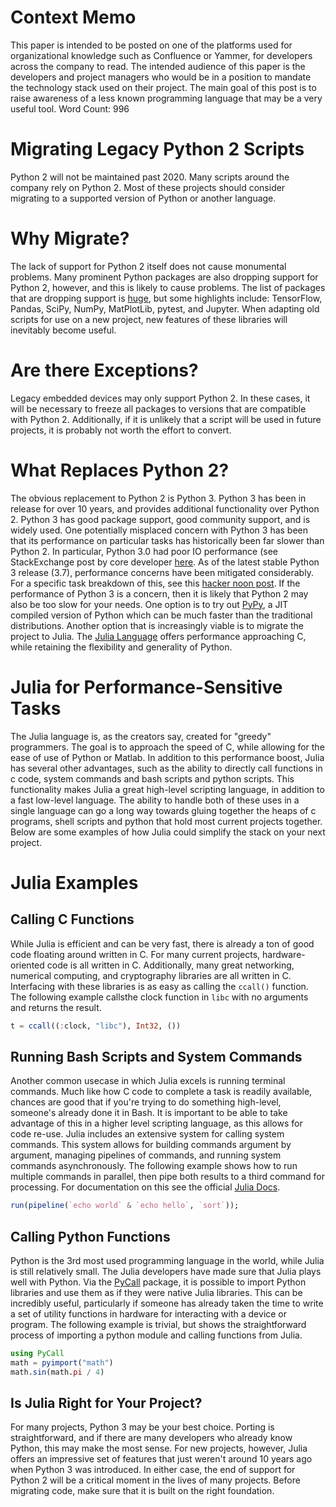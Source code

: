 # Context Memo
This paper is intended to be posted on one of the platforms used for organizational knowledge such as Confluence or Yammer, for developers across the company to read. The intended audience of this paper is the developers and project managers who would be in a position to mandate the technology stack used on their project. The main goal of this post is to raise awareness of a less known programming language that may be a very useful tool.
Word Count: 996

# Migrating Legacy Python 2 Scripts

Python 2 will not be maintained past 2020. Many scripts around the company rely on Python 2. Most of these projects should consider migrating to a supported version of Python or another language.

# Why Migrate?
The lack of support for Python 2 itself does not cause monumental problems. Many prominent Python packages are also dropping support for Python 2, however, and this is likely to cause problems. The list of packages that are dropping support is [huge](https://python3statement.org/), but some highlights include: TensorFlow, Pandas, SciPy, NumPy, MatPlotLib, pytest, and Jupyter. When adapting old scripts for use on a new project, new features of these libraries will inevitably become useful.

# Are there Exceptions?
Legacy embedded devices may only support Python 2. In these cases, it will be necessary to freeze all packages to versions that are compatible with Python 2. Additionally, if it is unlikely that a script will be used in future projects, it is probably not worth the effort to convert.

# What Replaces Python 2?
The obvious replacement to Python 2 is Python 3. Python 3 has been in release for over 10 years, and provides additional functionality over Python 2. Python 3 has good package support, good community support, and is widely used. One potentially misplaced concern with Python 3 has been that its performance on particular tasks has historically been far slower than Python 2. In particular, Python 3.0 had poor IO performance (see StackExchange post by core developer [here](https://softwareengineering.stackexchange.com/questions/63859/why-do-people-hesitate-to-use-python-3). As of the latest stable Python 3 release (3.7), performance concerns have been mitigated considerably. For a specific task breakdown of this, see this [hacker noon post](https://hackernoon.com/which-is-the-fastest-version-of-python-2ae7c61a6b2b). If the performance of Python 3 is a concern, then it is likely that Python 2 may also be too slow for your needs. One option is to try out [PyPy](https://pypy.org/), a JIT compiled version of Python which can be much faster than the traditional distributions. Another option that is increasingly viable is to migrate the project to Julia. The [Julia Language](https://julialang.org/) offers performance approaching C, while retaining the flexibility and generality of Python.

# Julia for Performance-Sensitive Tasks
The Julia language is, as the creators say, created for "greedy" programmers. The goal is to approach the speed of C, while allowing for the ease of use of Python or Matlab. In addition to this performance boost, Julia has several other advantages, such as the ability to directly call functions in c code, system commands and bash scripts and python scripts. This functionality makes Julia a great high-level scripting language, in addition to a fast low-level language. The ability to handle both of these uses in a single language can go a long way towards gluing together the heaps of c programs, shell scripts and python that hold most current projects together. Below are some examples of how Julia could simplify the stack on your next project.

# Julia Examples
## Calling C Functions
While Julia is efficient and can be very fast, there is already a ton of good code floating around written in C. For many current projects, hardware-oriented code is all written in C. Additionally, many great networking, numerical computing, and cryptography libraries are all written in C. Interfacing with these libraries is as easy as calling the `ccall()` function. The following example callsthe clock function in `libc` with no arguments and returns the result.

```julia
t = ccall((:clock, "libc"), Int32, ())
```

## Running Bash Scripts and System Commands
Another common usecase in which Julia excels is running terminal commands. Much like how C code to complete a task is readily available, chances are good that if you're trying to do something high-level, someone's already done it in Bash. It is important to be able to take advantage of this in a higher level scripting language, as this allows for code re-use. Julia includes an extensive system for calling system commands. This system allows for building commands argument by argument, managing pipelines of commands, and running system commands asynchronously. The following example shows how to run multiple commands in parallel, then pipe both results to a third command for processing. For documentation on this see the official [Julia Docs](https://docs.julialang.org/en/v1/manual/running-external-programs/).

```julia
run(pipeline(`echo world` & `echo hello`, `sort`));
```


## Calling Python Functions
Python is the 3rd most used programming language in the world, while Julia is still relatively small. The Julia developers have made sure that Julia plays well with Python. Via the [PyCall](https://github.com/JuliaPy/PyCall.jl) package, it is possible to import Python libraries and use them as if they were native Julia libraries. This can be incredibly useful, particularly if someone has already taken the time to write a set of utility functions in hardware for interacting with a device or program. The following example is trivial, but shows the straightforward process of importing a python module and calling functions from Julia.
```julia
using PyCall
math = pyimport("math")
math.sin(math.pi / 4)
```

## Is Julia Right for Your Project?
For many projects, Python 3 may be your best choice. Porting is straightforward, and if there are many developers who already know Python, this may make the most sense. For new projects, however, Julia offers an impressive set of features that just weren't around 10 years ago when Python 3 was introduced. In either case, the end of support for Python 2 will be a critical moment in the lives of many projects. Before migrating code, make sure that it is built on the right foundation.

